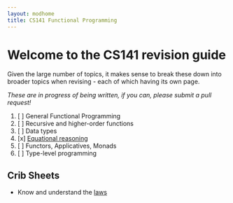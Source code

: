 ```yaml
---
layout: modhome
title: CS141 Functional Programming
---
```


# Welcome to the CS141 revision guide

Given the large number of topics, it makes sense to break these down into broader topics when revising - each of which having its own page.

*These are in progress of being written, if you can, please submit a pull request!*

1. [ ] General Functional Programming
2. [ ] Recursive and higher-order functions
3. [ ] Data types
4. [x] [Equational reasoning](equationalReasoning.md)
5. [ ] Functors, Applicatives, Monads
6. [ ] Type-level programming

## Crib Sheets

- Know and understand the [laws](laws)
